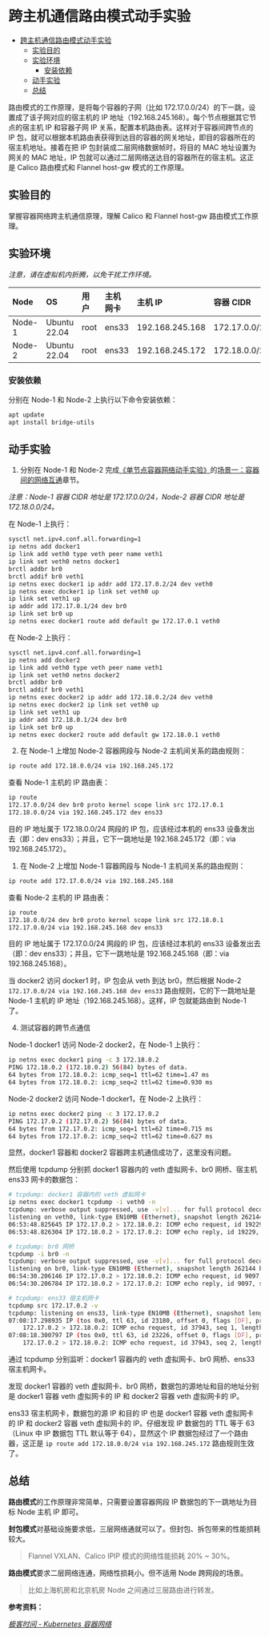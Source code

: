 # 跨主机通信路由模式动手实验

- [跨主机通信路由模式动手实验](#跨主机通信路由模式动手实验)
  - [实验目的](#实验目的)
  - [实验环境](#实验环境)
    - [安装依赖](#安装依赖)
  - [动手实验](#动手实验)
  - [总结](#总结)

路由模式的工作原理，是将每个容器的子网（比如 172.17.0.0/24）的下一跳，设置成了该子网对应的宿主机的 IP 地址（192.168.245.168）。每个节点根据其它节点的宿主机 IP 和容器子网 IP 关系，配置本机路由表。这样对于容器间跨节点的 IP 包，就可以根据本机路由表获得到达目的容器的网关地址，即目的容器所在的宿主机地址。接着在把 IP 包封装成二层网络数据帧时，将目的 MAC 地址设置为网关的 MAC 地址，IP 包就可以通过二层网络送达目的容器所在的宿主机。这正是 Calico 路由模式和 Flannel host-gw 模式的工作原理。

## 实验目的

掌握容器网络跨主机通信原理，理解 Calico 和 Flannel host-gw 路由模式工作原理。

## 实验环境

*注意，请在虚拟机内折腾，以免干扰工作环境。*

| Node | OS | 用户 | 主机网卡 | 主机 IP | 容器 CIDR |
| :---- | :---- | :---- | :---- | :---- | :---- |
| Node-1 | Ubuntu 22.04 | root | ens33 | 192.168.245.168 | 172.17.0.0/24 |
| Node-2 | Ubuntu 22.04 | root | ens33 | 192.168.245.172 | 172.18.0.0/24 |

### 安装依赖

分别在 Node-1 和 Node-2 上执行以下命令安装依赖：

```bash
apt update
apt install bridge-utils
```

## 动手实验

1. 分别在 Node-1 和 Node-2 完成[《单节点容器网络动手实验》](./单节点容器网络实验.md)的[场景一：容器间的网络互通](./单节点容器网络实验.md#场景一容器间的网络互通)章节。

*注意：Node-1 容器 CIDR 地址是 172.17.0.0/24，Node-2 容器 CIDR 地址是 172.18.0.0/24。*

在 Node-1 上执行：

```bash
sysctl net.ipv4.conf.all.forwarding=1
ip netns add docker1
ip link add veth0 type veth peer name veth1
ip link set veth0 netns docker1
brctl addbr br0
brctl addif br0 veth1
ip netns exec docker1 ip addr add 172.17.0.2/24 dev veth0
ip netns exec docker1 ip link set veth0 up
ip link set veth1 up
ip addr add 172.17.0.1/24 dev br0
ip link set br0 up
ip netns exec docker1 route add default gw 172.17.0.1 veth0
```

在 Node-2 上执行：

```bash
sysctl net.ipv4.conf.all.forwarding=1
ip netns add docker2
ip link add veth0 type veth peer name veth1
ip link set veth0 netns docker2
brctl addbr br0
brctl addif br0 veth1
ip netns exec docker2 ip addr add 172.18.0.2/24 dev veth0
ip netns exec docker2 ip link set veth0 up
ip link set veth1 up
ip addr add 172.18.0.1/24 dev br0
ip link set br0 up
ip netns exec docker2 route add default gw 172.18.0.1 veth0
```

2. 在 Node-1 上增加 Node-2 容器网段与 Node-2 主机间关系的路由规则：

```bash
ip route add 172.18.0.0/24 via 192.168.245.172
```

查看 Node-1 主机的 IP 路由表：

```bash
ip route
172.17.0.0/24 dev br0 proto kernel scope link src 172.17.0.1
172.18.0.0/24 via 192.168.245.172 dev ens33
```

目的 IP 地址属于 172.18.0.0/24 网段的 IP 包，应该经过本机的 ens33 设备发出去（即：dev ens33）；并且，它下一跳地址是 192.168.245.172（即：via 192.168.245.172）。

1. 在 Node-2 上增加 Node-1 容器网段与 Node-1 主机间关系的路由规则：

```bash
ip route add 172.17.0.0/24 via 192.168.245.168
```

查看 Node-2 主机的 IP 路由表：

```bash
ip route
172.18.0.0/24 dev br0 proto kernel scope link src 172.18.0.1
172.17.0.0/24 via 192.168.245.168 dev ens33
```

目的 IP 地址属于 172.17.0.0/24 网段的 IP 包，应该经过本机的 ens33 设备发出去（即：dev ens33）；并且，它下一跳地址是 192.168.245.168（即：via 192.168.245.168）。

当 docker2 访问 docker1 时，IP 包会从 veth 到达 br0，然后根据 Node-2 `172.17.0.0/24 via 192.168.245.168 dev ens33` 路由规则，它的下一跳地址是 Node-1 主机的 IP 地址（192.168.245.168）。这样，IP 包就能路由到 Node-1 了。

4. 测试容器的跨节点通信

Node-1 docker1 访问 Node-2 docker2，在 Node-1 上执行：

```bash
ip netns exec docker1 ping -c 3 172.18.0.2
PING 172.18.0.2 (172.18.0.2) 56(84) bytes of data.
64 bytes from 172.18.0.2: icmp_seq=1 ttl=62 time=1.47 ms
64 bytes from 172.18.0.2: icmp_seq=2 ttl=62 time=0.930 ms
```

Node-2 docker2 访问 Node-1 docker1，在 Node-2 上执行：

```bash
ip netns exec docker2 ping -c 3 172.17.0.2
PING 172.17.0.2 (172.17.0.2) 56(84) bytes of data.
64 bytes from 172.17.0.2: icmp_seq=1 ttl=62 time=0.715 ms
64 bytes from 172.17.0.2: icmp_seq=2 ttl=62 time=0.627 ms
```

显然，docker1 容器和 docker2 容器跨主机通信成功了，这里没有问题。

然后使用 tcpdump 分别抓 docker1 容器内的 veth 虚拟网卡、br0 网桥、宿主机 ens33 网卡的数据包：

```bash
# tcpdump: docker1 容器内的 veth 虚拟网卡
ip netns exec docker1 tcpdump -i veth0 -n
tcpdump: verbose output suppressed, use -v[v]... for full protocol decode
listening on veth0, link-type EN10MB (Ethernet), snapshot length 262144 bytes
06:53:48.825645 IP 172.17.0.2 > 172.18.0.2: ICMP echo request, id 19229, seq 1, length 64
06:53:48.826304 IP 172.18.0.2 > 172.17.0.2: ICMP echo reply, id 19229, seq 1, length 64

# tcpdump: br0 网桥
tcpdump -i br0 -n
tcpdump: verbose output suppressed, use -v[v]... for full protocol decode
listening on br0, link-type EN10MB (Ethernet), snapshot length 262144 bytes
06:54:30.206146 IP 172.17.0.2 > 172.18.0.2: ICMP echo request, id 9097, seq 1, length 64
06:54:30.206784 IP 172.18.0.2 > 172.17.0.2: ICMP echo reply, id 9097, seq 1, length 64

# tcpdump: ens33 宿主机网卡
tcpdump src 172.17.0.2 -v
tcpdump: listening on ens33, link-type EN10MB (Ethernet), snapshot length 262144 bytes
07:08:17.298935 IP (tos 0x0, ttl 63, id 23180, offset 0, flags [DF], proto ICMP (1), length 84)
    172.17.0.2 > 172.18.0.2: ICMP echo request, id 37943, seq 1, length 64
07:08:18.300797 IP (tos 0x0, ttl 63, id 23226, offset 0, flags [DF], proto ICMP (1), length 84)
    172.17.0.2 > 172.18.0.2: ICMP echo request, id 37943, seq 2, length 64
```

通过 tcpdump 分别监听：docker1 容器内的 veth 虚拟网卡、br0 网桥、ens33 宿主机网卡。

发现 docker1 容器的 veth 虚拟网卡、br0 网桥，数据包的源地址和目的地址分别是 docker1 容器 veth 虚拟网卡的 IP 和 docker2 容器 veth 虚拟网卡的 IP。

ens33 宿主机网卡，数据包的源 IP 和目的 IP 也是 docker1 容器 veth 虚拟网卡的 IP 和 docker2 容器 veth 虚拟网卡的 IP。仔细发现 IP 数据包的 TTL 等于 63（Linux 中 IP 数据包 TTL 默认等于 64），显然这个 IP 数据包经过了一个路由器，这正是 `ip route add 172.18.0.0/24 via 192.168.245.172` 路由规则生效了。

## 总结

**路由模式**的工作原理非常简单，只需要设置容器网段 IP 数据包的下一跳地址为目标 Node 主机 IP 即可。

**封包模式**对基础设施要求低，三层网络通就可以了。但封包、拆包带来的性能损耗较大。

> Flannel VXLAN、Calico IPIP 模式的网络性能损耗 20% ~ 30%。

**路由模式**要求二层网络连通，网络性损耗小。但不适用 Node 跨网段的场景。

> 比如上海机房和北京机房 Node 之间通过三层路由进行转发。

**参考资料：**

*[极客时间 - Kubernetes 容器网络](https://time.geekbang.org/column/intro/100015201?utm_campaign=geektime_search&utm_content=geektime_search&utm_medium=geektime_search&utm_source=geektime_search&utm_term=geektime_search&tab=catalog)*
